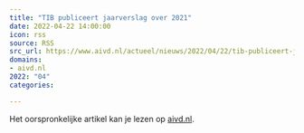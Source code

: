 ```yaml
---
title: "TIB publiceert jaarverslag over 2021"
date: 2022-04-22 14:00:00
icon: rss
source: RSS
src_url: https://www.aivd.nl/actueel/nieuws/2022/04/22/tib-publiceert-jaarverslag-over-2021
domains:
- aivd.nl
2022: "04"
categories:

---
```

Het oorspronkelijke artikel kan je lezen op [aivd.nl](https://www.aivd.nl/actueel/nieuws/2022/04/22/tib-publiceert-jaarverslag-over-2021).
